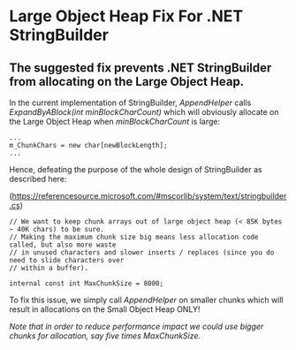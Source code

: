 # Large Object Heap Fix For .NET StringBuilder
## The suggested fix prevents .NET StringBuilder from allocating on the Large Object Heap.

In the current implementation of StringBuilder, *AppendHelper* calls *ExpandByABlock(int minBlockCharCount)* which will obviously allocate on the Large Object Heap when *minBlockCharCount* is large:  


```
...
m_ChunkChars = new char[newBlockLength];
...
```



Hence, defeating the purpose of the whole design of StringBuilder as described here:

(https://referencesource.microsoft.com/#mscorlib/system/text/stringbuilder.cs)


```
// We want to keep chunk arrays out of large object heap (< 85K bytes ~ 40K chars) to be sure.
// Making the maximum chunk size big means less allocation code called, but also more waste
// in unused characters and slower inserts / replaces (since you do need to slide characters over
// within a buffer).  

internal const int MaxChunkSize = 8000;
```
        
        
To fix this issue, we simply call *AppendHelper* on smaller chunks which will result in allocations on the Small Object Heap ONLY!

*Note that in order to reduce performance impact we could use bigger chunks for allocation, say five times MaxChunkSize.* 
